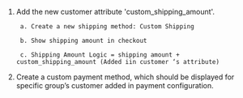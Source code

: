 1. Add the new customer attribute 'custom_shipping_amount'.

        a. Create a new shipping method: Custom Shipping
        
        b. Show shipping amount in checkout
        
        c. Shipping Amount Logic = shipping amount + custom_shipping_amount (Added iin customer ‘s attribute)

2. Create a custom payment method, which should be displayed for specific group’s customer added in payment configuration.
